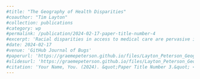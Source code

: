 ```yaml
---
#title: "The Geography of Health Disparities"
#coauthor: "Tim Layton"
#collection: publications
#category: wp
#permalink: /publication/2024-02-17-paper-title-number-4
#excerpt: 'Racial disparities in access to medical care are pervasive in the United States. We combine a simple model of healthcare utilization with empirical methods for estimating causal place effects to study the role of geography in driving these disparities. First, we show that the national Black-white access disparity in a given year can be decomposed into person and place components. We present two such decompositions, one where we assume that place effects are homogeneous and one where we allow for race-specific place effects (place-by-race effects). We then estimate these two decompositions using Medicare claims data from 2008-2018 and a mover design that leverages beneficiary migration across areas to estimate causal place effects. When place effects are assumed to be homogeneous, place matters very little for disparities. However, when place effects can vary by race, place matters enormously. Crucially, this place-by-race component is driven almost entirely by the fact that Black and white beneficiaries face very different, largely uncorrelated place effects in a given area, not because of differences in geographic sorting by race. Using a series of empirical exercises, we demonstrate the importance of these different place effects for access to medical care and the potential of different classes of policies to close disparities. We also show that our results are not driven by differential noise in our Black place effect estimates and hold for various levels of geographic granularity. Ultimately, our results suggest that while place-based policies are unlikely to close access disparities, more-targeted place-by-race-based policies are a promising path toward improving racial equity in utilization of healthcare services.'
#date: 2024-02-17
#venue: 'GitHub Journal of Bugs'
#paperurl: 'https://graemepeterson.github.io/files/Layton_Peterson_Geography_of_Disparities_05082025.pdf'
#slidesurl: 'https://graemepeterson.github.io/files/Layton_Peterson_Geography_of_Disparities_Slides_05162025.pdf'
#citation: 'Your Name, You. (2024). &quot;Paper Title Number 3.&quot; <i>GitHub Journal of Bugs</i>. 1(3).'
---
```

